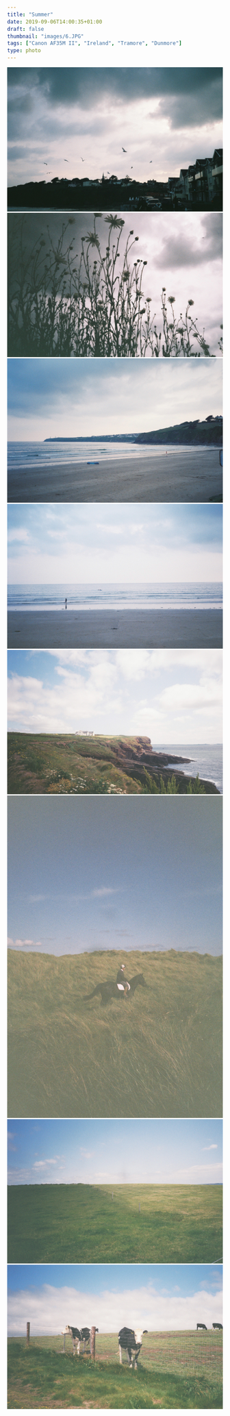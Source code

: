 ```yaml
---
title: "Summer"
date: 2019-09-06T14:00:35+01:00
draft: false
thumbnail: "images/6.JPG"
tags: ["Canon AF35M II", "Ireland", "Tramore", "Dunmore"]
type: photo
---
```


<img src="images/1.JPG" />
<img src="images/3.JPG" />

<img src="images/2.JPG" />
<img src="images/4.JPG" />
<img src="images/5.JPG">

<img src="images/8.JPG" />

<img src="images/6.JPG">
<img src="images/7.JPG" />
